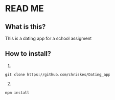 # READ ME

## What is this?
This is a dating app for a school assigment

## How to install?
1. 
```
git clone https://github.com/chriskes/Dating_app
```
2. 
```
npm install
```

